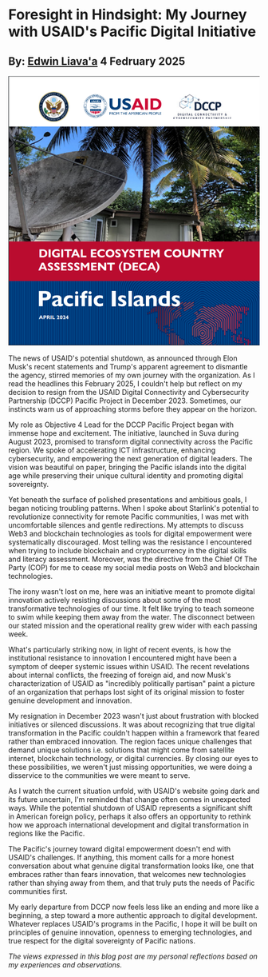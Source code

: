 # Foresight in Hindsight: My Journey with USAID's Pacific Digital Initiative
## By: [Edwin Liava'a](https://github.com/EdwinLiavaa) 4 Fedruary 2025

<p align="center">
 <img width="1000" src="https://github.com/EdwinLiavaa/liavaa.space/blob/main/blog/20250204/pic.png">
</p>

The news of USAID's potential shutdown, as announced through Elon Musk's recent statements and Trump's apparent agreement to dismantle the agency, stirred memories of my own journey with the organization. As I read the headlines this February 2025, I couldn't help but reflect on my decision to resign from the USAID Digital Connectivity and Cybersecurity Partnership (DCCP) Pacific Project in December 2023. Sometimes, our instincts warn us of approaching storms before they appear on the horizon.

My role as Objective 4 Lead for the DCCP Pacific Project began with immense hope and excitement. The initiative, launched in Suva during August 2023, promised to transform digital connectivity across the Pacific region. We spoke of accelerating ICT infrastructure, enhancing cybersecurity, and empowering the next generation of digital leaders. The vision was beautiful on paper, bringing the Pacific islands into the digital age while preserving their unique cultural identity and promoting digital sovereignty.

Yet beneath the surface of polished presentations and ambitious goals, I began noticing troubling patterns. When I spoke about Starlink's potential to revolutionize connectivity for remote Pacific communities, I was met with uncomfortable silences and gentle redirections. My attempts to discuss Web3 and blockchain technologies as tools for digital empowerment were systematically discouraged. Most telling was the resistance I encountered when trying to include blockchain and cryptocurrency in the digital skills and literacy assessment. Moreover, was the directive from the Chief Of The Party (COP) for me to cease my social media posts on Web3 and blockchain technologies.

The irony wasn't lost on me, here was an initiative meant to promote digital innovation actively resisting discussions about some of the most transformative technologies of our time. It felt like trying to teach someone to swim while keeping them away from the water. The disconnect between our stated mission and the operational reality grew wider with each passing week.

What's particularly striking now, in light of recent events, is how the institutional resistance to innovation I encountered might have been a symptom of deeper systemic issues within USAID. The recent revelations about internal conflicts, the freezing of foreign aid, and now Musk's characterization of USAID as "incredibly politically partisan" paint a picture of an organization that perhaps lost sight of its original mission to foster genuine development and innovation.

My resignation in December 2023 wasn't just about frustration with blocked initiatives or silenced discussions. It was about recognizing that true digital transformation in the Pacific couldn't happen within a framework that feared rather than embraced innovation. The region faces unique challenges that demand unique solutions i.e. solutions that might come from satellite internet, blockchain technology, or digital currencies. By closing our eyes to these possibilities, we weren't just missing opportunities, we were doing a disservice to the communities we were meant to serve.

As I watch the current situation unfold, with USAID's website going dark and its future uncertain, I'm reminded that change often comes in unexpected ways. While the potential shutdown of USAID represents a significant shift in American foreign policy, perhaps it also offers an opportunity to rethink how we approach international development and digital transformation in regions like the Pacific.

The Pacific's journey toward digital empowerment doesn't end with USAID's challenges. If anything, this moment calls for a more honest conversation about what genuine digital transformation looks like, one that embraces rather than fears innovation, that welcomes new technologies rather than shying away from them, and that truly puts the needs of Pacific communities first.

My early departure from DCCP now feels less like an ending and more like a beginning, a step toward a more authentic approach to digital development. Whatever replaces USAID's programs in the Pacific, I hope it will be built on principles of genuine innovation, openness to emerging technologies, and true respect for the digital sovereignty of Pacific nations.

*The views expressed in this blog post are my personal reflections based on my experiences and observations.*
